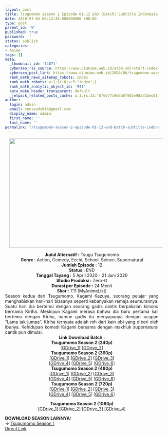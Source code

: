```yaml
---
layout: post
title: Tsugumomo Season 2 Episode 01-12 END [Batch] Subtitle Indonesia
date: 2020-07-04 06:12:48.000000000 +00:00
type: post
parent_id: '0'
published: true
password: ''
status: publish
categories:
- Anime
tags: []
meta:
  _thumbnail_id: '14071'
  cyberseo_rss_source: https://www.ciunime.web.id/atom.xml?start-index=451&max-results=150
  cyberseo_post_link: https://www.ciunime.web.id/2020/06/tsugumomo-season-2-episode-01-12-end.html
  rank_math_news_sitemap_robots: index
  rank_math_robots: a:1:{i:0;s:5:"index";}
  rank_math_analytic_object_id: '941'
  kata_make_header_transparent: default
  _jetpack_related_posts_cache: a:1:{s:32:"8f6677c9d6b0f903e98ad32ec61f8deb";a:2:{s:7:"expires";i:1645048934;s:7:"payload";a:0:{}}}
author:
  login: admin
  email: senseads014@gmail.com
  display_name: admin
  first_name: ''
  last_name: ''
permalink: "/tsugumomo-season-2-episode-01-12-end-batch-subtitle-indonesia/"
---
```

<div class="separator" style="clear: both; text-align: center;"><a href="https://1.bp.blogspot.com/-3FidLkjw6ps/Xorhs4jcqMI/AAAAAAAAeCw/AMcg3BTXoRskOFSsJwH1fQPlU96zBsoQwCLcBGAsYHQ/s1600/Tsugumomo%2BSeason%2B2.png" imageanchor="1" style="margin-left: 1em; margin-right: 1em;"><img border="0" data-original-height="720" data-original-width="1280" height="360" src="{{ site.baseurl }}/assets/2020/07/Tsugumomo%2BSeason%2B2.png" width="640" /></a></div>
<p>
<div style="text-align: center;"><b>Judul</b><b><b>&nbsp;Alternatif</b>&nbsp;:</b>&nbsp;Tsugu Tsugumomo</div>
<div style="text-align: center;"><b>Genre :</b>&nbsp;Action, Comedy, Ecchi, School, Seinen, Supernatural</div>
<div style="text-align: center;"><b>Jumlah Episode :</b>&nbsp;12<br /><b>Status :&nbsp;</b>END<br /><b>Tanggal Tayang :</b>&nbsp;5 April 2020&nbsp;- 21 Juni 2020<br /><b>Studio Produksi :</b>&nbsp;Zero-G<br /><b>Durasi per Episode :</b>&nbsp;24 Menit</div>
<div style="text-align: center;"><b>Skor :</b>&nbsp;7.11 (MyAnimeList)</div>
<div style="text-align: center;"></div>
<div style="text-align: justify;">Season kedua dari Tsugumomo. Kagami Kazuya, seorang pelajar yang menghabiskan hari-hari biasanya seperti kebanyakan remaja seumurannya. Suatu hari dia bertemu dengan seorang gadis cantik berpakaian kimono bernama Kiriha. Meskipun Kagami merasa bahwa dia baru pertama kali bertemu dengan Kiriha, namun gadis itu menyapanya dengan ucapan “Lama tak jumpa”. Kiriha ternyata adalah roh dari kain obi yang diberi oleh ibunya. Kehidupan komedi Kagami bersama dengan makhluk supernatural cantik pun dimulai.</div>
<div style="text-align: justify;"></div>
<div style="text-align: justify;"></div>
<div style="text-align: center;">
<div style="text-align: center;"><b>Link Download Batch :</b></div>
<div style="text-align: center;">
<div style="text-align: center;">
<div style="text-align: center;"><b>Tsugumomo Season 2&nbsp;(240p)</b></div>
</div>
<div style="text-align: center;">[<a href="https://drive.google.com/uc?export=download&amp;id=1V0M8xebAHkGlDid5sg6RlKCim48BIF_h" target="_blank" rel="noopener">GDrive_1</a>] [<a href="https://drive.google.com/uc?export=download&amp;id=16FNXC5bUZtZReJDvqIjqod4CNi2T7hD4" target="_blank" rel="noopener">GDrive_2</a>]</div>
<div style="text-align: center;"></div>
<div style="text-align: center;"><b>Tsugumomo Season 2&nbsp;(360p)</b></div>
</div>
<div style="text-align: center;">[<a href="https://drive.google.com/uc?id=1R73txM3_LW5Fbhj4-_jxFL0cx_CxL83r" target="_blank" rel="noopener">GDrive_1</a>] [<a href="https://drive.google.com/uc?id=1PQYLbhKTGzeoRf3eh245XrlFUSMReIKb" target="_blank" rel="noopener">GDrive_2</a>] [<a href="https://drive.google.com/uc?id=1TNVmx22lMKT_wmh--0hjdoGN0PdHyRd8" target="_blank" rel="noopener">GDrive_3</a>]<br />[<a href="https://drive.google.com/uc?id=1wIZwc7F_5grW8woCNWLLnYBvAPe5NCgM" target="_blank" rel="noopener">GDrive_4</a>] [<a href="https://drive.google.com/uc?export=download&amp;id=1MWQ49szR5kBjyzZCTmdH8gxiqhRcmqO4" target="_blank" rel="noopener">GDrive_5</a>] [<a href="https://drive.google.com/uc?export=download&amp;id=1X6St5Np0AYxed_zmyA5YAC9k2d6y_oF4" target="_blank" rel="noopener">GDrive_6</a>]</div>
<div style="text-align: center;"></div>
<div style="text-align: center;"><b>Tsugumomo Season 2&nbsp;(480p)</b><br />[<a href="https://drive.google.com/uc?id=1qsfJsxtthsCTznU-Vw0fR7Ej6M1CpajJ" target="_blank" rel="noopener">GDrive_1</a>] [<a href="https://drive.google.com/uc?id=14EpUYTKgEIun9WbsfF2qM7zEuc9DyUPX" target="_blank" rel="noopener">GDrive_2</a>] [<a href="https://drive.google.com/uc?id=1oSlGhkY4At7D4UWui1GaIOGJfyGw9J49" target="_blank" rel="noopener">GDrive_3</a>]<br />[<a href="https://drive.google.com/uc?id=10XjsHGayeCjQI4JztAbItIl6lntfP9KE" target="_blank" rel="noopener">GDrive_4</a>] [<a href="https://drive.google.com/uc?export=download&amp;id=11zEd0he29SRubkVkZ0LOMkYHAvCPydBI" target="_blank" rel="noopener">GDrive_5</a>] [<a href="https://drive.google.com/uc?export=download&amp;id=1rR-8a-9_tDfcIjLfbiHwcQiVh6EAfLAx" target="_blank" rel="noopener">GDrive_6</a>]</div>
<div style="text-align: center;"><b>Tsugumomo Season 2&nbsp;(720p)</b><br />[<a href="https://drive.google.com/uc?id=1KdG_vfbxnBAibcJb90hGAEqXmF6Ys9zV" target="_blank" rel="noopener">GDrive_1</a>] [<a href="https://drive.google.com/uc?id=1BAv1Hlc3hrM1G_U8JaIn78LS_QMgVBQm" target="_blank" rel="noopener">GDrive_2</a>] [<a href="https://drive.google.com/uc?id=15DJ1fyFD0P30cpiT9ExJYVU0R6nc4N-g" target="_blank" rel="noopener">GDrive_3</a>]<br />[<a href="https://drive.google.com/uc?id=1DHqKTqqae7zNS1iXs3a96NRI21V-TRDW" target="_blank" rel="noopener">GDrive_4</a>] [<a href="https://drive.google.com/uc?export=download&amp;id=1sBP_da-nhm9rRnGwnM8XIlTvM2s8Cs1j" target="_blank" rel="noopener">GDrive_5</a>] [<a href="https://drive.google.com/uc?export=download&amp;id=1xk2xXZBNFe1nVRsgtPZZd_1V31aKZwpy" target="_blank" rel="noopener">GDrive_6</a>]</p>
<p><b>Tsugumomo Season 2&nbsp;(1080p)</b><br />[<a href="https://drive.google.com/uc?id=1IegyoKsQX7UYYooCooBCu5bbi7mR_meo" target="_blank" rel="noopener">GDrive_1</a>] [<a href="https://drive.google.com/uc?id=1TJvlpvZtzOYPR8zno5QHiTYzM1xMOLgS" target="_blank" rel="noopener">GDrive_2</a>] [<a href="https://drive.google.com/uc?id=1uCrrwx5AtSetffTPSmXZLK6ohjW6M2J5" target="_blank" rel="noopener">GDrive_3</a>] [<a href="https://drive.google.com/uc?id=1IpnZ7YisGxoO2NpPq_kDpNEnWko3hePl" target="_blank" rel="noopener">GDrive_4</a>]
<div style="text-align: left;"></div>
<div style="text-align: left;"></div>
<div style="text-align: left;"><b>DOWNLOAD SEASON LAINNYA:</b></div>
<div style="text-align: left;"></div>
<div style="text-align: left;">=&gt;&nbsp;<a href="https://www.ciunime.web.id/2018/11/tsugumomo-episode-01-12-end-batch.html" target="_blank" rel="noopener">Tsugumomo Season 1</a></div>
<div style="text-align: left;"></div>
</div>
</div>
<link rel="stylesheet" href="https://cdnjs.cloudflare.com/ajax/libs/font-awesome/4.7.0/css/font-awesome.min.css" />
<div class="divbtn"> <a href="https://handymansurrender.com/fihup8buzv?key=94550f7ce39444073321dde3b8782f97" class="btn"><i class="fa fa-download"></i> Direct Link</a> </div>
